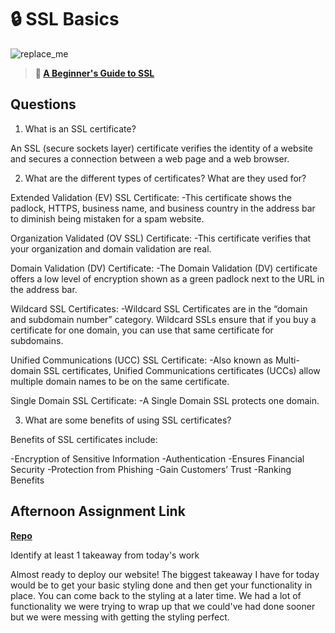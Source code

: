 # 🔒 SSL Basics

![replace_me](https://codeworks.blob.core.windows.net/public/assets/img/illustrations/placeholder.svg)

> **📖 [A Beginner's Guide to SSL](https://codeworksacademy.com/fs-student-guide/resources/wk8-9/07-SSL)**

## Questions

1. What is an SSL certificate?

An SSL (secure sockets layer) certificate verifies the identity of a website and secures a connection between a web page and a web browser.

2. What are the different types of certificates? What are they used for?

Extended Validation (EV) SSL Certificate:
-This certificate shows the padlock, HTTPS, business name, and business country in the address bar to diminish being mistaken for a spam website.

Organization Validated (OV SSL) Certificate:
-This certificate verifies that your organization and domain validation are real.

Domain Validation (DV) Certificate:
-The Domain Validation (DV) certificate offers a low level of encryption shown as a green padlock next to the URL in the address bar.

Wildcard SSL Certificates:
-Wildcard SSL Certificates are in the “domain and subdomain number” category. Wildcard SSLs ensure that if you buy a certificate for one domain, you can use that same certificate for subdomains.

Unified Communications (UCC) SSL Certificate:
-Also known as Multi-domain SSL certificates, Unified Communications certificates (UCCs) allow multiple domain names to be on the same certificate.

Single Domain SSL Certificate:
-A Single Domain SSL protects one domain.

3. What are some benefits of using SSL certificates?

Benefits of SSL certificates include:

-Encryption of Sensitive Information
-Authentication
-Ensures Financial Security
-Protection from Phishing
-Gain Customers’ Trust
-Ranking Benefits

## Afternoon Assignment Link

**[Repo](https://github.com/TimothyMcCormick/<ASSIGNMENT_REPO>)**

Identify at least 1 takeaway from today's work

Almost ready to deploy our website! The biggest takeaway I have for today would be to get your basic styling done and then get your functionality in place. You can come back to the styling at a later time. We had a lot of functionality we were trying to wrap up that we could've had done sooner but we were messing with getting the styling perfect.
